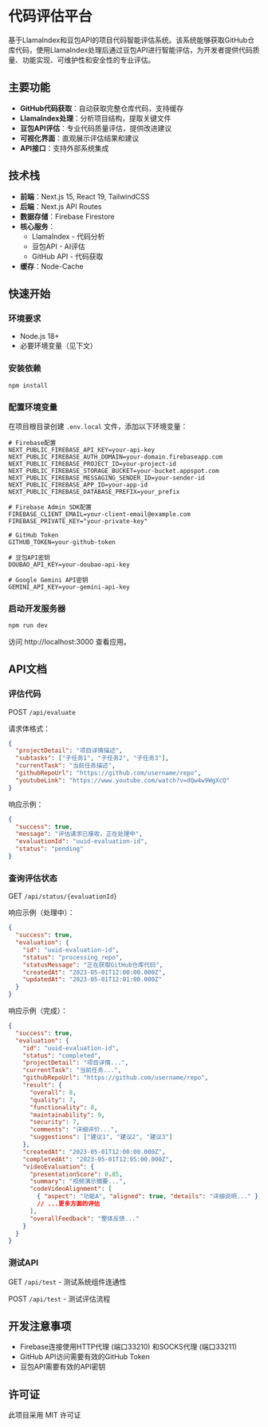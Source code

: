 # 代码评估平台

基于LlamaIndex和豆包API的项目代码智能评估系统。该系统能够获取GitHub仓库代码，使用LlamaIndex处理后通过豆包API进行智能评估，为开发者提供代码质量、功能实现、可维护性和安全性的专业评估。

## 主要功能

- **GitHub代码获取**：自动获取完整仓库代码，支持缓存
- **LlamaIndex处理**：分析项目结构，提取关键文件
- **豆包API评估**：专业代码质量评估，提供改进建议
- **可视化界面**：直观展示评估结果和建议
- **API接口**：支持外部系统集成

## 技术栈

- **前端**：Next.js 15, React 19, TailwindCSS
- **后端**：Next.js API Routes
- **数据存储**：Firebase Firestore
- **核心服务**：
  - LlamaIndex - 代码分析
  - 豆包API - AI评估
  - GitHub API - 代码获取
- **缓存**：Node-Cache

## 快速开始

### 环境要求

- Node.js 18+
- 必要环境变量（见下文）

### 安装依赖

```bash
npm install
```

### 配置环境变量

在项目根目录创建 `.env.local` 文件，添加以下环境变量：

```
# Firebase配置
NEXT_PUBLIC_FIREBASE_API_KEY=your-api-key
NEXT_PUBLIC_FIREBASE_AUTH_DOMAIN=your-domain.firebaseapp.com
NEXT_PUBLIC_FIREBASE_PROJECT_ID=your-project-id
NEXT_PUBLIC_FIREBASE_STORAGE_BUCKET=your-bucket.appspot.com
NEXT_PUBLIC_FIREBASE_MESSAGING_SENDER_ID=your-sender-id
NEXT_PUBLIC_FIREBASE_APP_ID=your-app-id
NEXT_PUBLIC_FIREBASE_DATABASE_PREFIX=your_prefix

# Firebase Admin SDK配置
FIREBASE_CLIENT_EMAIL=your-client-email@example.com
FIREBASE_PRIVATE_KEY="your-private-key"

# GitHub Token
GITHUB_TOKEN=your-github-token

# 豆包API密钥
DOUBAO_API_KEY=your-doubao-api-key

# Google Gemini API密钥
GEMINI_API_KEY=your-gemini-api-key
```

### 启动开发服务器

```bash
npm run dev
```

访问 http://localhost:3000 查看应用。

## API文档

### 评估代码

POST `/api/evaluate`

请求体格式：

```json
{
  "projectDetail": "项目详情描述",
  "subtasks": ["子任务1", "子任务2", "子任务3"],
  "currentTask": "当前任务描述",
  "githubRepoUrl": "https://github.com/username/repo",
  "youtubeLink": "https://www.youtube.com/watch?v=dQw4w9WgXcQ"
}
```

响应示例：

```json
{
  "success": true,
  "message": "评估请求已接收，正在处理中",
  "evaluationId": "uuid-evaluation-id",
  "status": "pending"
}
```

### 查询评估状态

GET `/api/status/{evaluationId}`

响应示例（处理中）：

```json
{
  "success": true,
  "evaluation": {
    "id": "uuid-evaluation-id",
    "status": "processing_repo",
    "statusMessage": "正在获取GitHub仓库代码",
    "createdAt": "2023-05-01T12:00:00.000Z",
    "updatedAt": "2023-05-01T12:01:00.000Z"
  }
}
```

响应示例（完成）：

```json
{
  "success": true,
  "evaluation": {
    "id": "uuid-evaluation-id",
    "status": "completed",
    "projectDetail": "项目详情...",
    "currentTask": "当前任务...",
    "githubRepoUrl": "https://github.com/username/repo",
    "result": {
      "overall": 8,
      "quality": 7,
      "functionality": 8,
      "maintainability": 9,
      "security": 7,
      "comments": "详细评价...",
      "suggestions": ["建议1", "建议2", "建议3"]
    },
    "createdAt": "2023-05-01T12:00:00.000Z",
    "completedAt": "2023-05-01T12:05:00.000Z",
    "videoEvaluation": {
      "presentationScore": 0.85,
      "summary": "视频演示摘要...",
      "codeVideoAlignment": [
        { "aspect": "功能A", "aligned": true, "details": "详细说明..." },
        // ...更多方面的评估
      ],
      "overallFeedback": "整体反馈..."
    }
  }
}
```

### 测试API

GET `/api/test` - 测试系统组件连通性

POST `/api/test` - 测试评估流程

## 开发注意事项

- Firebase连接使用HTTP代理 (端口33210) 和SOCKS代理 (端口33211)
- GitHub API访问需要有效的GitHub Token
- 豆包API需要有效的API密钥

## 许可证

此项目采用 MIT 许可证
